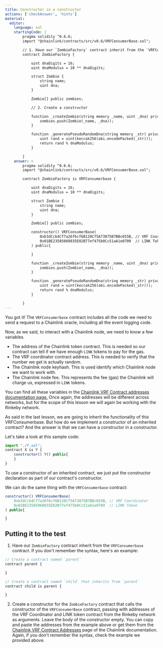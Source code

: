 ```yaml
---
title: Constructor in a constructor
actions: ['checkAnswer', 'hints']
material:
  editor:
    language: sol
    startingCode: |
        pragma solidity ^0.6.6;
        import "@chainlink/contracts/src/v0.6/VRFConsumerBase.sol";

        // 1. Have our `ZombieFactory` contract inherit from the `VRFConsumerbase` contract
        contract ZombieFactory {

            uint dnaDigits = 16;
            uint dnaModulus = 10 ** dnaDigits;

            struct Zombie {
                string name;
                uint dna;
            }

            Zombie[] public zombies;

            // 2. Create a constructor

            function _createZombie(string memory _name, uint _dna) private {
                zombies.push(Zombie(_name, _dna));
            }

            function _generatePseudoRandomDna(string memory _str) private view returns (uint) {
                uint rand = uint(keccak256(abi.encodePacked(_str)));
                return rand % dnaModulus;
            }

        }
    answer: >
        pragma solidity ^0.6.6;
        import "@chainlink/contracts/src/v0.6/VRFConsumerBase.sol";

        contract ZombieFactory is VRFConsumerbase {

            uint dnaDigits = 16;
            uint dnaModulus = 10 ** dnaDigits;

            struct Zombie {
                string name;
                uint dna;
            }

            Zombie[] public zombies;

            constructor() VRFConsumerBase(
                0xb3dCcb4Cf7a26f6cf6B120Cf5A73875B7BBc655B, // VRF Coordinator
                0x01BE23585060835E02B77ef475b0Cc51aA1e0709  // LINK Token
            ) public{

            }

            function _createZombie(string memory _name, uint _dna) private {
                zombies.push(Zombie(_name, _dna));
            }

            function _generatePseudoRandomDna(string memory _str) private view returns (uint) {
                uint rand = uint(keccak256(abi.encodePacked(_str)));
                return rand % dnaModulus;
            }

        }
---
```



You got it! The `VRFConsumerbase` contract includes all the code we need to send a request to a Chainlink oracle, including all the event logging code.

Now, as we said, to interact with a Chainlink node, we need to know a few variables.

- The address of the Chainlink token contract. This is needed so our contract can tell if we have enough `LINK` tokens to pay for the gas.
- The VRF coordinator contract address. This is needed to verify that the number we get is actually random.
- The Chainlink node keyhash. This is used identify which Chainlink node we want to work with.
- The Chainlink node fee. This represents the fee (gas) the Chainlink will charge us, expressed in `LINK` tokens.


You can find all these variables in the [Chainlink VRF Contract addresses documentation page.](https://docs.chain.link/docs/vrf-contracts/) Once again, the addresses will be different across networks, but for the scope of this lesson we will again be working with the Rinkeby network.


As said in the last lesson, we are going to inherit the functionality of this VRFConsumerbase. But how do we implement a constructor of an inherited contract? And the answer is that we can have a constructor in a constructor.

Let's take a look at this sample code:

```javascript
import "./Y.sol";
contract X is Y {
    constructor() Y() public{
    }
}
```

To use a constructor of an inherited contract, we just put the constructor declaration as part of our contract's constructor.

We can do the same thing with the `VRFConsumerbase` contract:

```javascript
constructor() VRFConsumerBase(
    0xb3dCcb4Cf7a26f6cf6B120Cf5A73875B7BBc655B, // VRF Coordinator
    0x01BE23585060835E02B77ef475b0Cc51aA1e0709  // LINK Token
) public{

}
```

## Putting it to the test

1. Have our `ZombieFactory` contract inherit from the `VRFConsumerbase` contract. If you don't remember the syntax, here's an example:

  ```javascript
  // Create a contract named `parent`
  contract parent {

  }

  // Create a contract named `child` that inherits from `parent`
  contract child is parent {

  }
  ```

2. Create a constructor for the `ZombieFactory` contract that calls the constructor of the `VRFConsumerBase` contract, passing with addresses of the VRF Coordinator and LINK token contract from the Rinkeby network as arguments. Leave the body of the constructor empty. You can copy and paste the addresses from the example above or get them from the <a href="https://docs.chain.link/docs/vrf-contracts/#rinkeby" target=_new>Chainlink VRF Contract Addresses</a> page of the Chainlink documentation. Again, if you don't remember the syntax, check the example we provided above.

